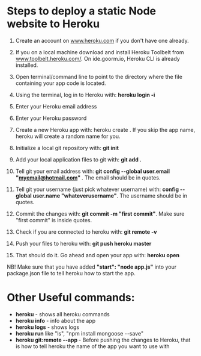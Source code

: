 # Steps to deploy a static Node website to Heroku

1. Create an account on www.heroku.com if you don't have one already.

2. If you on a local machine download and install Heroku Toolbelt from www.toolbelt.heroku.com/. On ide.goorm.io, Heroku CLI is already installed.

3. Open terminal/command line to point to the directory where the file containing your app code is located.

4. Using the terminal, log in to Heroku with: <b>heroku login -i </b>

5. Enter your Heroku email address

6. Enter your Heroku password

7. Create a new Heroku app with: heroku create <myawesomeappname>. If you skip the app name, heroku will create a random name for you.

8. Initialize a local git repository with: <b>git init </b>

9. Add your local application files to git with: <b> git add .</b>

10. Tell git your email address with: <b>git config --global user.email "myemail@hotmail.com" </b>. The email should be in quotes. 

11. Tell git your username (just pick whatever username) with: <b>config --global user.name "whateverusername"</b>. The username should be in quotes.

12. Commit the changes with: <b>git commit -m "first commit"</b>. Make sure "first commit" is inside quotes.

13. Check if you are connected to heroku with: <b>git remote -v</b>

14. Push your files to heroku with: <b>git push heroku master</b>

15. That should do it. Go ahead and open your app with: <b>heroku open</b>

NB! Make sure that you have added <b>"start": "node app.js"</b> into your package.json file to tell heroku how to start the app.



# Other Useful commands:
- <b>heroku</b> - shows all heroku commands
- <b>heroku info</b> - info about the app
- <b>heroku logs</b> - shows logs
- <b>heroku run <unix command></b> like "ls", "npm install mongoose --save"
- <b>heroku git:remote --app <myawesomeappname></b> - Before pushing the changes to Heroku, that is how to tell heroku the name of the app you want to use with
